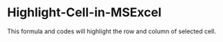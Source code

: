 # Highlight-Cell-in-MSExcel
This formula and codes will highlight the row and column of selected cell.

